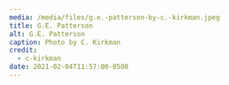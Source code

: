 ```yaml
---
media: /media/files/g.e.-patterson-by-c.-kirkman.jpeg
title: G.E. Patterson
alt: G.E. Patterson
caption: Photo by C. Kirkman
credit:
  - c-kirkman
date: 2021-02-04T11:57:00-0500
---
```


